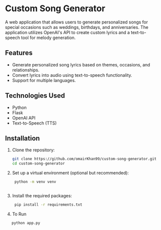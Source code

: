 # Custom Song Generator

A web application that allows users to generate personalized songs for special occasions such as weddings, birthdays, and anniversaries. The application utilizes OpenAI's API to create custom lyrics and a text-to-speech tool for melody generation.

## Features

- Generate personalized song lyrics based on themes, occasions, and relationships.
- Convert lyrics into audio using text-to-speech functionality.
- Support for multiple languages.

## Technologies Used

- Python
- Flask
- OpenAI API
- Text-to-Speech (TTS)

## Installation

1. Clone the repository:
   ```bash
   git clone https://github.com/omairKhan99/custom-song-generator.git
   cd custom-song-generator

2. Set up a virtual environment (optional but recommended):
   ```bash
    python -m venv venv
    
3. Install the required packages:
   ```bash
    pip install -r requirements.txt

4. To Run
  ```bash
     python app.py
 
   

